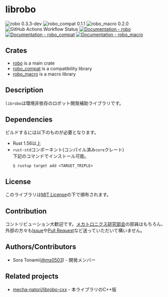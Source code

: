 # librobo

![robo 0.3.3-dev](https://img.shields.io/badge/robo-v0.3.3--dev-orange)
![robo_compat 0.1.1](https://img.shields.io/badge/robo__compat-v0.1.1-orange)
![robo_macro 0.2.0](https://img.shields.io/badge/robo__macro-v0.2.0-orange)
![GitHub Actions Workflow Status](https://img.shields.io/github/actions/workflow/status/mecha-natori/librobo/rust.yml?branch=main)
[![Documentation - robo](https://img.shields.io/badge/docs-robo-blue)](https://mecha-natori.github.io/librobo/robo)
[![Documentation - robo_compat](https://img.shields.io/badge/docs-robo__compat-blue)](https://mecha-natori.github.io/librobo/robo_compat)
[![Documentation - robo_macro](https://img.shields.io/badge/docs-robo__macro-blue)](https://mecha-natori.github.io/librobo/robo_macro)

## Crates

- [robo] is a main crate
- [robo_compat] is a compatibility library
- [robo_macro] is a macro library

## Description

`librobo`は環境非依存のロボット開発補助ライブラリです。

## Dependencies

ビルドするには以下のものが必要となります。

- Rust 1.56以上
- `rust-std`コンポーネント(コンパイル済み`core`クレート)  
  下記のコマンドでインストール可能。
  ```console
  $ rustup target add <TARGET_TRIPLE>
  ```

## License

このライブラリは[MIT License]の下で頒布されます。

## Contribution

コントリビューション大歓迎です。[メカトロニクス研究部会]の部員はもちろん、外部の方々も[Issue]や[Pull Request]など送っていただいて構いません。

## Authors/Contributors

- Sora Tonami([@ms0503]) - 開発メンバー

## Related projects

- [mecha-natori/librobo-cxx] - 本ライブラリのC++版

[@ms0503]: https://github.com/ms0503
[Issue]: https://github.com/mecha-natori/librobo/issues
[MIT License]: LICENSE.md
[Pull Request]: https://github.com/mecha-natori/librobo/pulls
[mecha-natori/librobo-cxx]: https://github.com/mecha-natori/librobo-cxx
[robo]: librobo
[robo_compat]: librobo-compat
[robo_macro]: librobo-macro
[メカトロニクス研究部会]: https://github.com/mecha-natori
